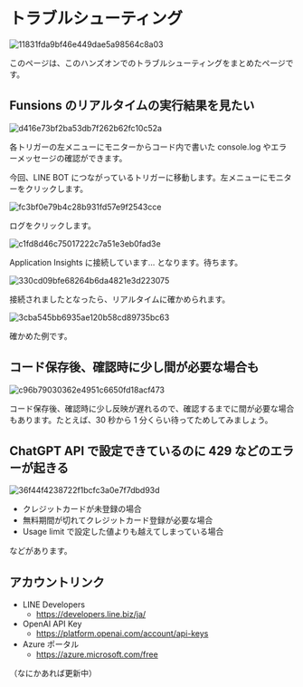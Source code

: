 # トラブルシューティング

![11831fda9bf46e449dae5a98564c8a03](https://i.gyazo.com/11831fda9bf46e449dae5a98564c8a03.png)

このページは、このハンズオンでのトラブルシューティングをまとめたページです。

## Funsions のリアルタイムの実行結果を見たい

![d416e73bf2ba53db7f262b62fc10c52a](https://i.gyazo.com/d416e73bf2ba53db7f262b62fc10c52a.png)

各トリガーの左メニューにモニターからコード内で書いた console.log やエラーメッセージの確認ができます。

今回、LINE BOT につながっているトリガーに移動します。左メニューにモニターをクリックします。

![fc3bf0e79b4c28b931fd57e9f2543cce](https://i.gyazo.com/fc3bf0e79b4c28b931fd57e9f2543cce.png)

ログをクリックします。

![c1fd8d46c75017222c7a51e3eb0fad3e](https://i.gyazo.com/c1fd8d46c75017222c7a51e3eb0fad3e.png)

Application Insights に接続しています... となります。待ちます。

![330cd09bfe68264b6da4821e3d223075](https://i.gyazo.com/330cd09bfe68264b6da4821e3d223075.png)

接続されましたとなったら、リアルタイムに確かめられます。

![3cba545bb6935ae120b58cd89735bc63](https://i.gyazo.com/3cba545bb6935ae120b58cd89735bc63.png)

確かめた例です。

## コード保存後、確認時に少し間が必要な場合も

![c96b79030362e4951c6650fd18acf473](https://i.gyazo.com/c96b79030362e4951c6650fd18acf473.png)

コード保存後、確認時に少し反映が遅れるので、確認するまでに間が必要な場合もあります。たとえば、30 秒から 1 分くらい待ってためしてみましょう。

## ChatGPT API で設定できているのに 429 などのエラーが起きる

![36f44f4238722f1bcfc3a0e7f7dbd93d](https://i.gyazo.com/36f44f4238722f1bcfc3a0e7f7dbd93d.png)

- クレジットカードが未登録の場合
- 無料期間が切れてクレジットカード登録が必要な場合
- Usage limit で設定した値よりも越えてしまっている場合

などがあります。

## アカウントリンク

- LINE Developers
  - https://developers.line.biz/ja/
- OpenAI API Key
  - https://platform.openai.com/account/api-keys
- Azure ポータル
  - https://azure.microsoft.com/free

（なにかあれば更新中）